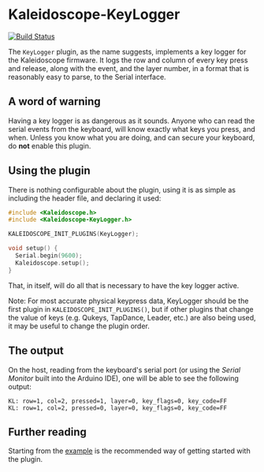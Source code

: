 # Kaleidoscope-KeyLogger

[![Build Status][travis:image]][travis:status]

 [travis:image]: https://travis-ci.org/keyboardio/Kaleidoscope-KeyLogger.svg?branch=master
 [travis:status]: https://travis-ci.org/keyboardio/Kaleidoscope-KeyLogger

The `KeyLogger` plugin, as the name suggests, implements a key logger for the
Kaleidoscope firmware. It logs the row and column of every key press and release,
along with the event, and the layer number, in a format that is reasonably easy
to parse, to the Serial interface.

## A word of warning

Having a key logger is as dangerous as it sounds. Anyone who can read the serial
events from the keyboard, will know exactly what keys you press, and when.
Unless you know what you are doing, and can secure your keyboard, do **not**
enable this plugin.

## Using the plugin

There is nothing configurable about the plugin, using it is as simple as
including the header file, and declaring it used:

```c++
#include <Kaleidoscope.h>
#include <Kaleidoscope-KeyLogger.h>

KALEIDOSCOPE_INIT_PLUGINS(KeyLogger);

void setup() {
  Serial.begin(9600);
  Kaleidoscope.setup();
}
```

That, in itself, will do all that is necessary to have the key logger active.

Note: For most accurate physical keypress data, KeyLogger should be the first
plugin in `KALEIDOSCOPE_INIT_PLUGINS()`, but if other plugins that change the
value of keys (e.g. Qukeys, TapDance, Leader, etc.) are also being used, it may
be useful to change the plugin order.

## The output

On the host, reading from the keyboard's serial port (or using the *Serial
Monitor* built into the Arduino IDE), one will be able to see the following
output:

```
KL: row=1, col=2, pressed=1, layer=0, key_flags=0, key_code=FF
KL: row=1, col=2, pressed=0, layer=0, key_flags=0, key_code=FF
```

## Further reading

Starting from the [example][plugin:example] is the recommended way of getting
started with the plugin.

 [plugin:example]: https://github.com/keyboardio/Kaleidoscope-KeyLogger/blob/master/examples/KeyLogger/KeyLogger.ino
